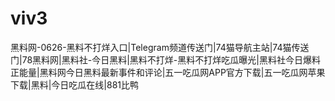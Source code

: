 # viv3
黑料网-0626-黑料不打烊入口|Telegram频道传送门|74猫导航主站|74猫传送门|78黑料网|黑料社-今日黑料|黑料不打烊-黑料不打烊吃瓜曝光|黑料社今日爆料正能量|黑料网今日黑料最新事件和评论|五一吃瓜网APP官方下载|五一吃瓜网苹果下载|黑料|今日吃瓜在线|881比鸭
